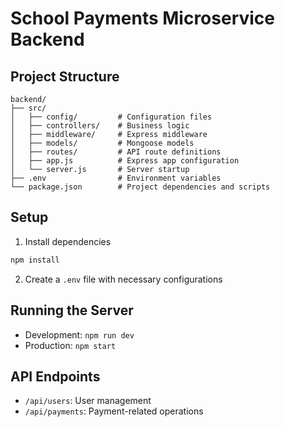 # School Payments Microservice Backend

## Project Structure
```
backend/
├── src/
│   ├── config/         # Configuration files
│   ├── controllers/    # Business logic
│   ├── middleware/     # Express middleware
│   ├── models/         # Mongoose models
│   ├── routes/         # API route definitions
│   ├── app.js          # Express app configuration
│   └── server.js       # Server startup
├── .env                # Environment variables
└── package.json        # Project dependencies and scripts
```

## Setup
1. Install dependencies
```bash
npm install
```

2. Create a `.env` file with necessary configurations

## Running the Server
- Development: `npm run dev`
- Production: `npm start`

## API Endpoints
- `/api/users`: User management
- `/api/payments`: Payment-related operations
